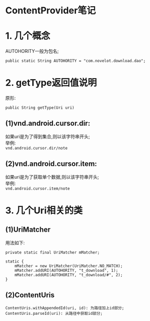 # ContentProvider笔记 #

# 1. 几个概念 

AUTOHORITY一般为包名;  
```
public static String AUTOHORITY = "com.novelot.download.dao";
```

# 2. getType返回值说明
原形:  
```
public String getType(Uri uri)
```
## (1)vnd.android.cursor.dir:  
如果uri是为了得到集合,则以该字符串开头;  
举例:  
`vnd.android.cursor.dir/note`
## (2)vnd.android.cursor.item:  
如果uri是为了获取单个数据,则以该字符串开头;  
举例:  
`vnd.android.cursor.item/note`


# 3. 几个Uri相关的类
## (1)UriMatcher

用法如下:  
```
private static final UriMatcher mMatcher;

static {
	mMatcher = new UriMatcher(UriMatcher.NO_MATCH);
	mMatcher.addURI(AUTOHORITY, "t_download", 1);
	mMatcher.addURI(AUTOHORITY, "t_download/#", 2);
}  
```

## (2)ContentUris  
```
ContentUris.withAppendedId(uri, id): 为路径加上id部分;
ContentUris.parseId(uri): 从路径中获取id部分;  
```
